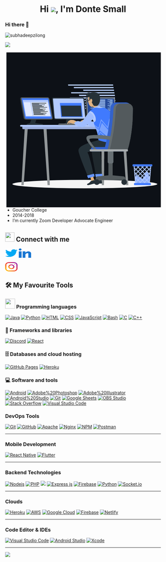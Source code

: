 
<h1 align="center">Hi <img src="https://media.giphy.com/media/hvRJCLFzcasrR4ia7z/giphy.gif" width="35">, I'm Donte Small</h1>


### Hi there 👋



<p align="left"> <img src="https://komarev.com/ghpvc/?username=subhadeepzilong&label=Profile%20views&color=0e75b6&style=flat" alt="subhadeepzilong" /> </p>

 <a href="https://github.com/DenverCoder1/readme-typing-svg"><img src="https://readme-typing-svg.herokuapp.com?lines=Computer+Science+Engineering+Grad;Zoom+Developer+Advocate+Engineer;Always+learning+new+things&center=true&width=500&height=50"></a>

<p><img align="right" src="https://raw.githubusercontent.com/SubhadeepZilong/SubhadeepZilong/main/icons/animation_500_kxa883sd.gif" alt="SubhadeepZilong" /></p>


- Goucher College
- 2014-2018
- I’m currently Zoom Developer Advocate Engineer


##

## <img src="https://media.giphy.com/media/iY8CRBdQXODJSCERIr/giphy.gif" width="30" height="30"> Connect with me
<p align="left">
<a href="https://twitter.com/zoomit_advocate" target="blank"><img align="center" src="https://raw.githubusercontent.com/SubhadeepZilong/SubhadeepZilong/main/icons/Social/twitter.svg" alt="zoomit_advocate" height="30" width="40" /></a>
<a href="https://www.linkedin.com/in/donte-small/" target="blank"><img align="center" src="https://raw.githubusercontent.com/SubhadeepZilong/SubhadeepZilong/main/icons/Social/linked-in-alt.svg" alt="donte.codes" height="30" width="40" /></a>

<a href="https://www.instagram.com/donte.codes/" target="blank"><img align="center" src="https://raw.githubusercontent.com/SubhadeepZilong/SubhadeepZilong/main/icons/Social/instagram.svg" alt="donte.codes" height="30" width="40" /></a>


</p>

##

## 🛠️ My Favourite Tools 


### <img src = "https://media2.giphy.com/media/QssGEmpkyEOhBCb7e1/giphy.gif?cid=ecf05e47a0n3gi1bfqntqmob8g9aid1oyj2wr3ds3mg700bl&rid=giphy.gif" width="32" height="32"> Programming languages

<p>
    <a href="https://github.com/search?q=user%3ASubhadeepZilong+language%3Ajava"><img alt="Java" src="https://img.shields.io/badge/Java-007396.svg?logo=java&logoColor=white"></a>
    <a href="https://github.com/search?q=user%3ASubhadeepZilong+language%3Apython"><img alt="Python" src="https://img.shields.io/badge/Python-14354C.svg?logo=python&logoColor=white"></a>
    <a href="https://github.com/search?q=user%3ASubhadeepZilong+language%3Ahtml"><img alt="HTML" src="https://img.shields.io/badge/HTML-E34F26.svg?logo=html5&logoColor=white"></a>
    <a href="https://github.com/search?q=user%3ASubhadeepZilong+language%3Acss"><img alt="CSS" src="https://img.shields.io/badge/CSS-1572B6.svg?logo=css3&logoColor=white"></a>
    <a href="https://github.com/search?q=user%3ASubhadeepZilong+language%3Ajavascript"><img alt="JavaScript" src="https://img.shields.io/badge/JavaScript-F7DF1E.svg?logo=javascript&logoColor=black"></a>
    <a href="https://github.com/search?q=user%3ASubhadeepZilong+language%3Abash"><img alt="Bash" src="https://img.shields.io/badge/Bash-121011.svg?logo=gnu-bash&logoColor=white"></a>
    <a href="https://github.com/search?q=user%3ASubhadeepZilong+language%3Ac"><img alt="C" src="https://custom-icon-badges.herokuapp.com/badge/C-03599C.svg?logo=c-in-hexagon&logoColor=white"></a>
    <a href="https://github.com/search?q=user%3ASubhadeepZilong+language%3Acpp"><img alt="C++" src="https://custom-icon-badges.herokuapp.com/badge/C++-9C033A.svg?logo=cpp2&logoColor=white"></a>

### 🧰 Frameworks and libraries

<p>
    <a href="#"><img alt="Discord" src="https://img.shields.io/badge/Discord-430098.svg?logo=Discord&logoColor=white"></a>
    <a href="#"><img alt="React" src="https://img.shields.io/badge/React-20232a.svg?logo=react&logoColor=%2361DAFB"></a>
</p>

### 🗄️ Databases and cloud hosting

<p>
    <a href="#"><img alt="GitHub Pages" src="https://img.shields.io/badge/GitHub%20Pages-327FC7.svg?logo=github&logoColor=white"></a>
    <a href="#"><img alt="Heroku" src="https://img.shields.io/badge/Heroku-430098.svg?logo=heroku&logoColor=white"></a>
</p>

### 💻 Software and tools

<p>
    <a href="#"><img alt="Android" src="https://img.shields.io/badge/Android-3DDC84?logo=android&logoColor=white"></a>
    <a href="#"><img alt="Adobe%20Photoshop" src="https://img.shields.io/badge/Adobe%20Photoshop-0078d7.svg?logo=Adobe%20Photoshop&logoColor=white"></a>
    <a href="#"><img alt="Adobe%20Illustrator" src="https://img.shields.io/badge/Adobe%20Illustrator-FE7A16.svg?logo=Adobe%20Illustrator&logoColor=white"></a>
    <a href="#"><img alt="Android%20Studio" src="https://img.shields.io/badge/Android%20Studio-008678.svg?logo=android-studio&logoColor=white"></a>
    <a href="#"><img alt="Git" src="https://img.shields.io/badge/Git-F05033.svg?logo=git&logoColor=white"></a>
    <a href="#"><img alt="Google Sheets" src="https://img.shields.io/badge/Google%20Sheets-34A853.svg?logo=google%20sheets&logoColor=white"></a>
    <a href="#"><img alt="OBS Studio" src="https://img.shields.io/badge/-OBS%20Studio-302E31?logo=obs-studio&logoColor=white"></a>
    <a href="#"><img alt="Stack Overflow" src="https://img.shields.io/badge/-Stack%20Overflow-FE7A16?logo=stack-overflow&logoColor=white"></a>
    <a href="#"><img alt="Visual Studio Code" src="https://img.shields.io/badge/Visual%20Studio%20Code-0078d7.svg?logo=visual-studio-code&logoColor=white"></a>
</p>

### **DevOps Tools**

[![Git](https://img.shields.io/badge/git-%23F05033.svg?style=for-the-badge&logo=git&logoColor=white "Git")](https://github.com/DanielDallas?tab=repositories)
[![GitHub](https://img.shields.io/badge/github-%23121011.svg?style=for-the-badge&logo=github&logoColor=white "GitHub")](https://github.com/DanielDallas?tab=repositories)
[![Apache](https://img.shields.io/badge/apache-%23D42029.svg?style=for-the-badge&logo=apache&logoColor=white "Apache")](https://github.com/DanielDallas?tab=repositories)
[![Nginx](https://img.shields.io/badge/nginx-%23009639.svg?style=for-the-badge&logo=nginx&logoColor=white "Nginx")](https://github.com/DanielDallas?tab=repositories)
[![NPM](https://img.shields.io/badge/NPM-%23000000.svg?style=for-the-badge&logo=npm&logoColor=white "Npm")](https://github.com/DanielDallas?tab=repositories)
[![Postman](https://img.shields.io/badge/Postman-FF6C37?style=for-the-badge&logo=postman&logoColor=white "Postman")](https://github.com/DanielDallas?tab=repositories)

<hr/>

### **Mobile Development**


[![React Native](https://img.shields.io/badge/React_Native-20232A?style=for-the-badge&logo=react&logoColor=61DAFB "React Native")](https://github.com/DanielDallas?tab=repositories)
[![Flutter](https://img.shields.io/badge/Flutter-02569B?style=for-the-badge&logo=flutter&logoColor=white "Flutter")](https://github.com/DanielDallas?tab=repositories)


<hr />

### **Backend Technologies**

[![](https://img.shields.io/badge/Node.js-43853D?style=for-the-badge&logo=node.js&logoColor=white "Nodejs")](https://github.com/DanielDallas?tab=repositories)
[![PHP](https://img.shields.io/badge/PHP-777BB4?style=for-the-badge&logo=php&logoColor=white "PHP")](https://github.com/DanielDallas?tab=repositories)
[![](https://img.shields.io/badge/Flask-000000?style=for-the-badge&logo=flask&logoColor=white)](https://github.com/DanielDallas?tab=repositories)
[![Express js](https://img.shields.io/badge/Express.js-404D59?style=for-the-badge "Express js")](https://github.com/DanielDallas?tab=repositories)
[![Firebase](https://img.shields.io/badge/firebase-%23039BE5.svg?style=for-the-badge&logo=firebase "Firebase")](https://github.com/DanielDallas?tab=repositories)
[![Python](https://img.shields.io/badge/python-3670A0?style=for-the-badge&logo=python&logoColor=ffdd54 "Python")](https://github.com/DanielDallas?tab=repositories)
[![Socket.io](https://img.shields.io/badge/Socket.io-black?style=for-the-badge&logo=socket.io&badgeColor=010101 "Socket.io")](https://github.com/DanielDallas?tab=repositories)


<hr />


### **Clouds**
[![Heroku](https://img.shields.io/badge/heroku-%23430098.svg?style=for-the-badge&logo=heroku&logoColor=white "Heroku")](https://github.com/DanielDallas?tab=repositories)
[![AWS](https://img.shields.io/badge/Amazon-_AWS-FF9900?style=for-the-badge&logo=amazon-aws&logoColor=white "AWS")](https://github.com/DanielDallas?tab=repositories)
[![Google Cloud](https://img.shields.io/badge/GoogleCloud-%234285F4.svg?style=for-the-badge&logo=google-cloud&logoColor=white "Google Cloud")](https://github.com/DanielDallas?tab=repositories)
[![Firebase](https://img.shields.io/badge/firebase-%23039BE5.svg?style=for-the-badge&logo=firebase "Firebase")](https://github.com/DanielDallas?tab=repositories)
[![Netlify](https://img.shields.io/badge/netlify-%23000000.svg?style=for-the-badge&logo=netlify&logoColor=#00C7B7 "Netlify")](https://github.com/DanielDallas?tab=repositories)

<hr/>

### **Code Editor & IDEs**

[![Visual Studio Code](https://img.shields.io/badge/VS%20Code-0078d7.svg?style=for-the-badge&logo=visual-studio-code&logoColor=white "Visual Studio Code")](https://github.com/DanielDallas?tab=repositories)
[![Android Studio](https://img.shields.io/badge/Android%20Studio-3DDC84.svg?style=for-the-badge&logo=android-studio&logoColor=white)](https://github.com/DanielDallas?tab=repositories)
[![Xcode](https://img.shields.io/badge/Xcode-007ACC?style=for-the-badge&logo=Xcode&logoColor=white)](https://github.com/DanielDallas?tab=repositories)

<hr/>

<img src="https://user-images.githubusercontent.com/73097560/115834477-dbab4500-a447-11eb-908a-139a6edaec5c.gif"></a>

<!--
**just-zoomit/just-zoomit** is a ✨ _special_ ✨ repository because its `README.md` (this file) appears on your GitHub profile.

Here are some ideas to get you started:

- 🔭 I’m currently working on ...
- 🌱 I’m currently learning ...
- 👯 I’m looking to collaborate on ...
- 🤔 I’m looking for help with ...
- 💬 Ask me about ...
- 📫 How to reach me: ...
- 😄 Pronouns: ...
- ⚡ Fun fact: ...
-->
